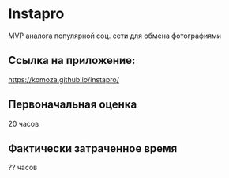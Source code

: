 # Instapro

MVP аналога популярной соц. сети для обмена фотографиями

## Ссылка на приложение:

https://komoza.github.io/instapro/

## Первоначальная оценка

20 часов

## Фактически затраченное время

?? часов
